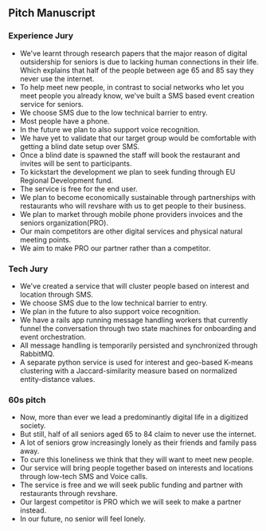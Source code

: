 ## Pitch Manuscript

### Experience Jury
- We've learnt through research papers that the major reason of digital outsidership for seniors is due to lacking human connections in their life. Which explains that half of the people between age 65 and 85 say they never use the internet.
- To help meet new people, in contrast to social networks who let you meet people you already know, we've built a SMS based event creation service for seniors.
- We choose SMS due to the low technical barrier to entry.
- Most people have a phone.
- In the future we plan to also support voice recognition.
- We have yet to validate that our target group would be comfortable with getting a blind date setup over SMS.
- Once a blind date is spawned the staff will book the restaurant and invites will be sent to participants.
- To kickstart the development we plan to seek funding through EU Regional Development fund.
- The service is free for the end user.
- We plan to become economically sustainable through partnerships with restaurants who will revshare with us to get people to their business.
- We plan to market through mobile phone providers invoices and the seniors organization(PRO).
- Our main competitors are other digital services and physical natural meeting points.
- We aim to make PRO our partner rather than a competitor.

### Tech Jury
- We've created a service that will cluster people based on interest and location through SMS.
- We choose SMS due to the low technical barrier to entry.
- We plan in the future to also support voice recognition.
- We have a rails app running message handling workers that currently funnel the conversation through two state machines for onboarding and event orchestration.
- All message handling is temporarily persisted and synchronized through RabbitMQ.
- A separate python service is used for interest and geo-based K-means clustering with a Jaccard-similarity measure based on normalized entity-distance values.

### 60s pitch
- Now, more than ever we lead a predominantly digital life in a digitized society.
- But still, half of all seniors aged 65 to 84 claim to never use the internet.
- A lot of seniors grow increasingly lonely as their friends and family pass away.
- To cure this loneliness we think that they will want to meet new people.
- Our service will bring people together based on interests and locations through low-tech SMS and Voice calls.
- The service is free and we will seek public funding and partner with restaurants through revshare.
- Our largest competitor is PRO which we will seek to make a partner instead.
- In our future, no senior will feel lonely.
